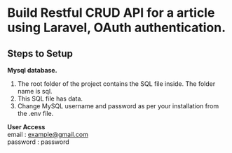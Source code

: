 # **Build Restful CRUD API for a article using Laravel, OAuth authentication.**

## **Steps to Setup**

**Mysql database.**
1. The root folder of the project contains the SQL file inside. The folder name is sql.
2. This SQL file has data.
3. Change MySQL username and password as per your installation from the .env file.

**User Access** <br/>
email : example@gmail.com <br/>
password : password

